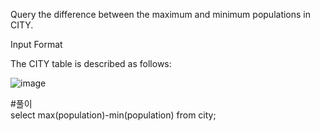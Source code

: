 Query the difference between the maximum and minimum populations in CITY.

Input Format

The CITY table is described as follows:

![image](https://user-images.githubusercontent.com/38153316/158562516-4fa4d2ee-8e44-4f89-8ecb-4a48ae54e2d2.png)

#풀이  
select max(population)-min(population) from city;
